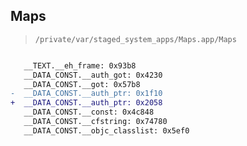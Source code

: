 ## Maps

> `/private/var/staged_system_apps/Maps.app/Maps`

```diff

   __TEXT.__eh_frame: 0x93b8
   __DATA_CONST.__auth_got: 0x4230
   __DATA_CONST.__got: 0x57b8
-  __DATA_CONST.__auth_ptr: 0x1f10
+  __DATA_CONST.__auth_ptr: 0x2058
   __DATA_CONST.__const: 0x4c848
   __DATA_CONST.__cfstring: 0x74780
   __DATA_CONST.__objc_classlist: 0x5ef0

```

